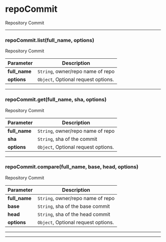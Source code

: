 # repoCommit

Repository Commit



* * *

### repoCommit.list(full_name, options) 

Repository Commit

**Parameter**| **Description** |
--------------|---------------
**full_name** | `String`, owner/repo name of repo|
**options** | `Object`, Optional request options.|




---------------------------

### repoCommit.get(full_name, sha, options) 

Repository Commit

**Parameter**| **Description** |
--------------|---------------
**full_name** | `String`, owner/repo name of repo|
**sha** | `String`, sha of the commit|
**options** | `Object`, Optional request options.|




---------------------------

### repoCommit.compare(full_name, base, head, options) 

Repository Commit

**Parameter**| **Description** |
--------------|---------------
**full_name** | `String`, owner/repo name of repo|
**base** | `String`, sha of the base commit|
**head** | `String`, sha of the head commit|
**options** | `Object`, Optional request options.|




---------------------------


* * *










